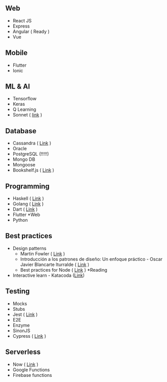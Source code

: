 

## Web 
 - React JS 
 - Express
 - Angular ( Ready ) 
 - Vue
 
## Mobile
 - Flutter 
 - Ionic

## ML & AI 
 - Tensorflow 
 - Keras 
 - Q Learning
 - Sonnet ( [link](https://github.com/deepmind/sonnet) )

## Database
 - Cassandra ( [Link](http://cassandra.apache.org/) ) 
 - Oracle 
 - PostgreSQL (!!!!!)
 - Mongo DB 
  - Mongoose
 - Bookshelf.js ( [Link]( https://bookshelfjs.org/ ) ) 
  

## Programming
 - Haskell ( [Link](https://www.haskell.org/) )
 - Golang ( [Link](https://golang.org/#) )
 - Dart ( [Link](https://www.dartlang.org/) ) 
  - Flutter *Web
 - Python 

## Best practices
 - Design patterns
	- Martin Fowler ( [Link](https://martinfowler.com/) )
  	- Introducción a los patrones de diseño: Un enfoque práctico - Oscar Javier Blancarte Iturralde  ( [Link](https://www.amazon.com.mx/Introducci%C3%B3n-los-patrones-dise%C3%B1o-pr%C3%A1ctico-ebook/dp/B01M9CG9QL/ref=sr_1_1?ie=UTF8&qid=1549767764&sr=8-1&keywords=patrones+de+dise%C3%B1o) )
	- Best practices for Node ( [Link]( https://github.com/i0natan/nodebestpractices ) ) *Reading
 - Interactive learn - Katacoda ([Link](https://www.katacoda.com/learn)) 
 
 ## Testing 
 - Mocks
 - Stubs 
 - Jest ( [Link](https://jestjs.io/) )
 - E2E
 - Enzyme
 - SinonJS
 - Cypress ( [Link](https://www.cypress.io/) )
 
 ## Serverless 
 - Now ( [Link](https://zeit.co/now) )
 - Google Functions 
 - Firebase functions 
